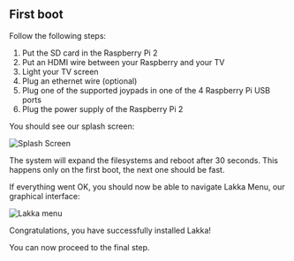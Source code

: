 ## First boot

Follow the following steps:

1.  Put the SD card in the Raspberry Pi 2
2.  Put an HDMI wire between your Raspberry and your TV
3.  Light your TV screen
4.  Plug an ethernet wire (optional)
5.  Plug one of the supported joypads in one of the 4 Raspberry Pi USB ports
6.  Plug the power supply of the Raspberry Pi 2

You should see our splash screen:

![Splash Screen](/images/splash.png)

The system will expand the filesystems and reboot after 30 seconds. This happens only on the first boot, the next one should be fast.

If everything went OK, you should now be able to navigate Lakka Menu, our graphical interface:

![Lakka menu](/images/lakkamenu.png)

Congratulations, you have successfully installed Lakka!

You can now proceed to the final step.
